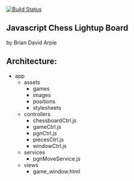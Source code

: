 [![Build Status](https://magnum.travis-ci.com/buwuwei/la-luz-de-ajedrez.svg?token=AKiSa35xbqQMse2vmyjZ&branch=master)](https://magnum.travis-ci.com/buwuwei/la-luz-de-ajedrez)

## Javascript Chess Lightup Board
by Brian David Arpie

## Architecture:
- app
  - assets
    - games
    - images
    - positions
    - stylesheets
  - controllers
    - chessboardCtrl.js
    - gameCtrl.js
    - pgnCtrl.js
    - piecesCtrl.js
    - windowCtrl.js
  - services
    - pgnMoveService.js
  - views
    - game_window.html